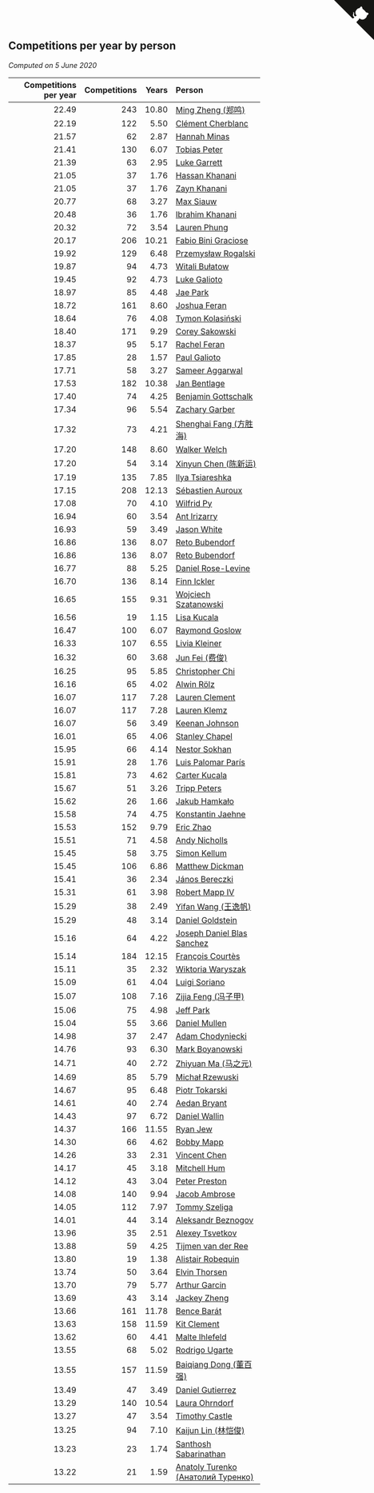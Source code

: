 ## Competitions per year by person

*Computed on  5 June 2020*

| Competitions per year | Competitions | Years | Person |
| ---: | ---: | ---: | :--- |
| 22.49 | 243 | 10.80 | [Ming Zheng (郑鸣)](https://www.worldcubeassociation.org/persons/2009ZHEN11) |
| 22.19 | 122 | 5.50 | [Clément Cherblanc](https://www.worldcubeassociation.org/persons/2014CHER05) |
| 21.57 | 62 | 2.87 | [Hannah Minas](https://www.worldcubeassociation.org/persons/2017MINA04) |
| 21.41 | 130 | 6.07 | [Tobias Peter](https://www.worldcubeassociation.org/persons/2014PETE03) |
| 21.39 | 63 | 2.95 | [Luke Garrett](https://www.worldcubeassociation.org/persons/2017GARR05) |
| 21.05 | 37 | 1.76 | [Hassan Khanani](https://www.worldcubeassociation.org/persons/2018KHAN26) |
| 21.05 | 37 | 1.76 | [Zayn Khanani](https://www.worldcubeassociation.org/persons/2018KHAN28) |
| 20.77 | 68 | 3.27 | [Max Siauw](https://www.worldcubeassociation.org/persons/2017SIAU02) |
| 20.48 | 36 | 1.76 | [Ibrahim Khanani](https://www.worldcubeassociation.org/persons/2018KHAN27) |
| 20.32 | 72 | 3.54 | [Lauren Phung](https://www.worldcubeassociation.org/persons/2016PHUN02) |
| 20.17 | 206 | 10.21 | [Fabio Bini Graciose](https://www.worldcubeassociation.org/persons/2010GRAC02) |
| 19.92 | 129 | 6.48 | [Przemysław Rogalski](https://www.worldcubeassociation.org/persons/2013ROGA02) |
| 19.87 | 94 | 4.73 | [Witali Bułatow](https://www.worldcubeassociation.org/persons/2015BUAT01) |
| 19.45 | 92 | 4.73 | [Luke Galioto](https://www.worldcubeassociation.org/persons/2015GALI02) |
| 18.97 | 85 | 4.48 | [Jae Park](https://www.worldcubeassociation.org/persons/2015PARK24) |
| 18.72 | 161 | 8.60 | [Joshua Feran](https://www.worldcubeassociation.org/persons/2011FERA01) |
| 18.64 | 76 | 4.08 | [Tymon Kolasiński](https://www.worldcubeassociation.org/persons/2016KOLA02) |
| 18.40 | 171 | 9.29 | [Corey Sakowski](https://www.worldcubeassociation.org/persons/2011SAKO01) |
| 18.37 | 95 | 5.17 | [Rachel Feran](https://www.worldcubeassociation.org/persons/2015FERA01) |
| 17.85 | 28 | 1.57 | [Paul Galioto](https://www.worldcubeassociation.org/persons/2018GALI12) |
| 17.71 | 58 | 3.27 | [Sameer Aggarwal](https://www.worldcubeassociation.org/persons/2017AGGA01) |
| 17.53 | 182 | 10.38 | [Jan Bentlage](https://www.worldcubeassociation.org/persons/2010BENT01) |
| 17.40 | 74 | 4.25 | [Benjamin Gottschalk](https://www.worldcubeassociation.org/persons/2016GOTT01) |
| 17.34 | 96 | 5.54 | [Zachary Garber](https://www.worldcubeassociation.org/persons/2014GARB01) |
| 17.32 | 73 | 4.21 | [Shenghai Fang (方胜海)](https://www.worldcubeassociation.org/persons/2016FANG01) |
| 17.20 | 148 | 8.60 | [Walker Welch](https://www.worldcubeassociation.org/persons/2011WELC01) |
| 17.20 | 54 | 3.14 | [Xinyun Chen (陈新运)](https://www.worldcubeassociation.org/persons/2017CHEN36) |
| 17.19 | 135 | 7.85 | [Ilya Tsiareshka](https://www.worldcubeassociation.org/persons/2012TERE01) |
| 17.15 | 208 | 12.13 | [Sébastien Auroux](https://www.worldcubeassociation.org/persons/2008AURO01) |
| 17.08 | 70 | 4.10 | [Wilfrid Py](https://www.worldcubeassociation.org/persons/2016PYWI01) |
| 16.94 | 60 | 3.54 | [Ant Irizarry](https://www.worldcubeassociation.org/persons/2016IRIZ02) |
| 16.93 | 59 | 3.49 | [Jason White](https://www.worldcubeassociation.org/persons/2016WHIT16) |
| 16.86 | 136 | 8.07 | [Reto Bubendorf](https://www.worldcubeassociation.org/persons/2012BUBE01) |
| 16.86 | 136 | 8.07 | [Reto Bubendorf](https://www.worldcubeassociation.org/persons/2012BUBE01) |
| 16.77 | 88 | 5.25 | [Daniel Rose-Levine](https://www.worldcubeassociation.org/persons/2015ROSE01) |
| 16.70 | 136 | 8.14 | [Finn Ickler](https://www.worldcubeassociation.org/persons/2012ICKL01) |
| 16.65 | 155 | 9.31 | [Wojciech Szatanowski](https://www.worldcubeassociation.org/persons/2011SZAT01) |
| 16.56 | 19 | 1.15 | [Lisa Kucala](https://www.worldcubeassociation.org/persons/2019KUCA01) |
| 16.47 | 100 | 6.07 | [Raymond Goslow](https://www.worldcubeassociation.org/persons/2014GOSL01) |
| 16.33 | 107 | 6.55 | [Livia Kleiner](https://www.worldcubeassociation.org/persons/2013KLEI03) |
| 16.32 | 60 | 3.68 | [Jun Fei (费俊)](https://www.worldcubeassociation.org/persons/2016FEIJ02) |
| 16.25 | 95 | 5.85 | [Christopher Chi](https://www.worldcubeassociation.org/persons/2014CHIC01) |
| 16.16 | 65 | 4.02 | [Alwin Rölz](https://www.worldcubeassociation.org/persons/2016ROLZ01) |
| 16.07 | 117 | 7.28 | [Lauren Clement](https://www.worldcubeassociation.org/persons/2013KLEM01) |
| 16.07 | 117 | 7.28 | [Lauren Klemz](https://www.worldcubeassociation.org/persons/2013KLEM01) |
| 16.07 | 56 | 3.49 | [Keenan Johnson](https://www.worldcubeassociation.org/persons/2016JOHN30) |
| 16.01 | 65 | 4.06 | [Stanley Chapel](https://www.worldcubeassociation.org/persons/2016CHAP04) |
| 15.95 | 66 | 4.14 | [Nestor Sokhan](https://www.worldcubeassociation.org/persons/2016SOKH01) |
| 15.91 | 28 | 1.76 | [Luis Palomar París](https://www.worldcubeassociation.org/persons/2018PARI11) |
| 15.81 | 73 | 4.62 | [Carter Kucala](https://www.worldcubeassociation.org/persons/2015KUCA01) |
| 15.67 | 51 | 3.26 | [Tripp Peters](https://www.worldcubeassociation.org/persons/2017PETE04) |
| 15.62 | 26 | 1.66 | [Jakub Hamkało](https://www.worldcubeassociation.org/persons/2018HAMK01) |
| 15.58 | 74 | 4.75 | [Konstantin Jaehne](https://www.worldcubeassociation.org/persons/2015JAEH01) |
| 15.53 | 152 | 9.79 | [Eric Zhao](https://www.worldcubeassociation.org/persons/2010ZHAO19) |
| 15.51 | 71 | 4.58 | [Andy Nicholls](https://www.worldcubeassociation.org/persons/2015NICH04) |
| 15.45 | 58 | 3.75 | [Simon Kellum](https://www.worldcubeassociation.org/persons/2016KELL12) |
| 15.45 | 106 | 6.86 | [Matthew Dickman](https://www.worldcubeassociation.org/persons/2013DICK01) |
| 15.41 | 36 | 2.34 | [János Bereczki](https://www.worldcubeassociation.org/persons/2018BERE01) |
| 15.31 | 61 | 3.98 | [Robert Mapp IV](https://www.worldcubeassociation.org/persons/2016IVRO01) |
| 15.29 | 38 | 2.49 | [Yifan Wang (王逸帆)](https://www.worldcubeassociation.org/persons/2017WANY29) |
| 15.29 | 48 | 3.14 | [Daniel Goldstein](https://www.worldcubeassociation.org/persons/2017GOLD01) |
| 15.16 | 64 | 4.22 | [Joseph Daniel Blas Sanchez](https://www.worldcubeassociation.org/persons/2016SANC08) |
| 15.14 | 184 | 12.15 | [François Courtès](https://www.worldcubeassociation.org/persons/2008COUR01) |
| 15.11 | 35 | 2.32 | [Wiktoria Waryszak](https://www.worldcubeassociation.org/persons/2018WARY01) |
| 15.09 | 61 | 4.04 | [Luigi Soriano](https://www.worldcubeassociation.org/persons/2016SORI04) |
| 15.07 | 108 | 7.16 | [Zijia Feng (冯子甲)](https://www.worldcubeassociation.org/persons/2013FENG02) |
| 15.06 | 75 | 4.98 | [Jeff Park](https://www.worldcubeassociation.org/persons/2015PARK08) |
| 15.04 | 55 | 3.66 | [Daniel Mullen](https://www.worldcubeassociation.org/persons/2016MULL04) |
| 14.98 | 37 | 2.47 | [Adam Chodyniecki](https://www.worldcubeassociation.org/persons/2017CHOD02) |
| 14.76 | 93 | 6.30 | [Mark Boyanowski](https://www.worldcubeassociation.org/persons/2014BOYA01) |
| 14.71 | 40 | 2.72 | [Zhiyuan Ma (马之元)](https://www.worldcubeassociation.org/persons/2017MAZH04) |
| 14.69 | 85 | 5.79 | [Michał Rzewuski](https://www.worldcubeassociation.org/persons/2014RZEW01) |
| 14.67 | 95 | 6.48 | [Piotr Tokarski](https://www.worldcubeassociation.org/persons/2013TOKA01) |
| 14.61 | 40 | 2.74 | [Aedan Bryant](https://www.worldcubeassociation.org/persons/2017BRYA06) |
| 14.43 | 97 | 6.72 | [Daniel Wallin](https://www.worldcubeassociation.org/persons/2013WALL03) |
| 14.37 | 166 | 11.55 | [Ryan Jew](https://www.worldcubeassociation.org/persons/2008JEWR01) |
| 14.30 | 66 | 4.62 | [Bobby Mapp](https://www.worldcubeassociation.org/persons/2015MAPP01) |
| 14.26 | 33 | 2.31 | [Vincent Chen](https://www.worldcubeassociation.org/persons/2018CHEN17) |
| 14.17 | 45 | 3.18 | [Mitchell Hum](https://www.worldcubeassociation.org/persons/2017HUMM01) |
| 14.12 | 43 | 3.04 | [Peter Preston](https://www.worldcubeassociation.org/persons/2017PRES02) |
| 14.08 | 140 | 9.94 | [Jacob Ambrose](https://www.worldcubeassociation.org/persons/2010AMBR01) |
| 14.05 | 112 | 7.97 | [Tommy Szeliga](https://www.worldcubeassociation.org/persons/2012SZEL01) |
| 14.01 | 44 | 3.14 | [Aleksandr Beznogov](https://www.worldcubeassociation.org/persons/2017BEZN01) |
| 13.96 | 35 | 2.51 | [Alexey Tsvetkov](https://www.worldcubeassociation.org/persons/2017TSVE02) |
| 13.88 | 59 | 4.25 | [Tijmen van der Ree](https://www.worldcubeassociation.org/persons/2016REET01) |
| 13.80 | 19 | 1.38 | [Alistair Robequin](https://www.worldcubeassociation.org/persons/2019ROBE01) |
| 13.74 | 50 | 3.64 | [Elvin Thorsen](https://www.worldcubeassociation.org/persons/2016THOR08) |
| 13.70 | 79 | 5.77 | [Arthur Garcin](https://www.worldcubeassociation.org/persons/2014GARC27) |
| 13.69 | 43 | 3.14 | [Jackey Zheng](https://www.worldcubeassociation.org/persons/2017ZHEN10) |
| 13.66 | 161 | 11.78 | [Bence Barát](https://www.worldcubeassociation.org/persons/2008BARA01) |
| 13.63 | 158 | 11.59 | [Kit Clement](https://www.worldcubeassociation.org/persons/2008CLEM01) |
| 13.62 | 60 | 4.41 | [Malte Ihlefeld](https://www.worldcubeassociation.org/persons/2016IHLE01) |
| 13.55 | 68 | 5.02 | [Rodrigo Ugarte](https://www.worldcubeassociation.org/persons/2015UGAR01) |
| 13.55 | 157 | 11.59 | [Baiqiang Dong (董百强)](https://www.worldcubeassociation.org/persons/2008DONG06) |
| 13.49 | 47 | 3.49 | [Daniel Gutierrez](https://www.worldcubeassociation.org/persons/2016GUTI23) |
| 13.29 | 140 | 10.54 | [Laura Ohrndorf](https://www.worldcubeassociation.org/persons/2009OHRN01) |
| 13.27 | 47 | 3.54 | [Timothy Castle](https://www.worldcubeassociation.org/persons/2016CAST48) |
| 13.25 | 94 | 7.10 | [Kaijun Lin (林恺俊)](https://www.worldcubeassociation.org/persons/2013LINK01) |
| 13.23 | 23 | 1.74 | [Santhosh Sabarinathan](https://www.worldcubeassociation.org/persons/2018SABA02) |
| 13.22 | 21 | 1.59 | [Anatoly Turenko (Анатолий Туренко)](https://www.worldcubeassociation.org/persons/2018TURE01) |


<a href="https://github.com/jonatanklosko/wca_statistics" class="github-corner" aria-label="View source on Github"><svg width="80" height="80" viewBox="0 0 250 250" style="fill:#151513; color:#fff; position: absolute; top: 0; border: 0; right: 0;" aria-hidden="true"><path d="M0,0 L115,115 L130,115 L142,142 L250,250 L250,0 Z"></path><path d="M128.3,109.0 C113.8,99.7 119.0,89.6 119.0,89.6 C122.0,82.7 120.5,78.6 120.5,78.6 C119.2,72.0 123.4,76.3 123.4,76.3 C127.3,80.9 125.5,87.3 125.5,87.3 C122.9,97.6 130.6,101.9 134.4,103.2" fill="currentColor" style="transform-origin: 130px 106px;" class="octo-arm"></path><path d="M115.0,115.0 C114.9,115.1 118.7,116.5 119.8,115.4 L133.7,101.6 C136.9,99.2 139.9,98.4 142.2,98.6 C133.8,88.0 127.5,74.4 143.8,58.0 C148.5,53.4 154.0,51.2 159.7,51.0 C160.3,49.4 163.2,43.6 171.4,40.1 C171.4,40.1 176.1,42.5 178.8,56.2 C183.1,58.6 187.2,61.8 190.9,65.4 C194.5,69.0 197.7,73.2 200.1,77.6 C213.8,80.2 216.3,84.9 216.3,84.9 C212.7,93.1 206.9,96.0 205.4,96.6 C205.1,102.4 203.0,107.8 198.3,112.5 C181.9,128.9 168.3,122.5 157.7,114.1 C157.9,116.9 156.7,120.9 152.7,124.9 L141.0,136.5 C139.8,137.7 141.6,141.9 141.8,141.8 Z" fill="currentColor" class="octo-body"></path></svg></a><style>.github-corner:hover .octo-arm{animation:octocat-wave 560ms ease-in-out}@keyframes octocat-wave{0%,100%{transform:rotate(0)}20%,60%{transform:rotate(-25deg)}40%,80%{transform:rotate(10deg)}}@media (max-width:500px){.github-corner:hover .octo-arm{animation:none}.github-corner .octo-arm{animation:octocat-wave 560ms ease-in-out}}</style>
